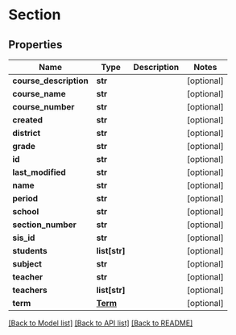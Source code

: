 # Section

## Properties
Name | Type | Description | Notes
------------ | ------------- | ------------- | -------------
**course_description** | **str** |  | [optional] 
**course_name** | **str** |  | [optional] 
**course_number** | **str** |  | [optional] 
**created** | **str** |  | [optional] 
**district** | **str** |  | [optional] 
**grade** | **str** |  | [optional] 
**id** | **str** |  | [optional] 
**last_modified** | **str** |  | [optional] 
**name** | **str** |  | [optional] 
**period** | **str** |  | [optional] 
**school** | **str** |  | [optional] 
**section_number** | **str** |  | [optional] 
**sis_id** | **str** |  | [optional] 
**students** | **list[str]** |  | [optional] 
**subject** | **str** |  | [optional] 
**teacher** | **str** |  | [optional] 
**teachers** | **list[str]** |  | [optional] 
**term** | [**Term**](Term.md) |  | [optional] 

[[Back to Model list]](../README.md#documentation-for-models) [[Back to API list]](../README.md#documentation-for-api-endpoints) [[Back to README]](../README.md)


